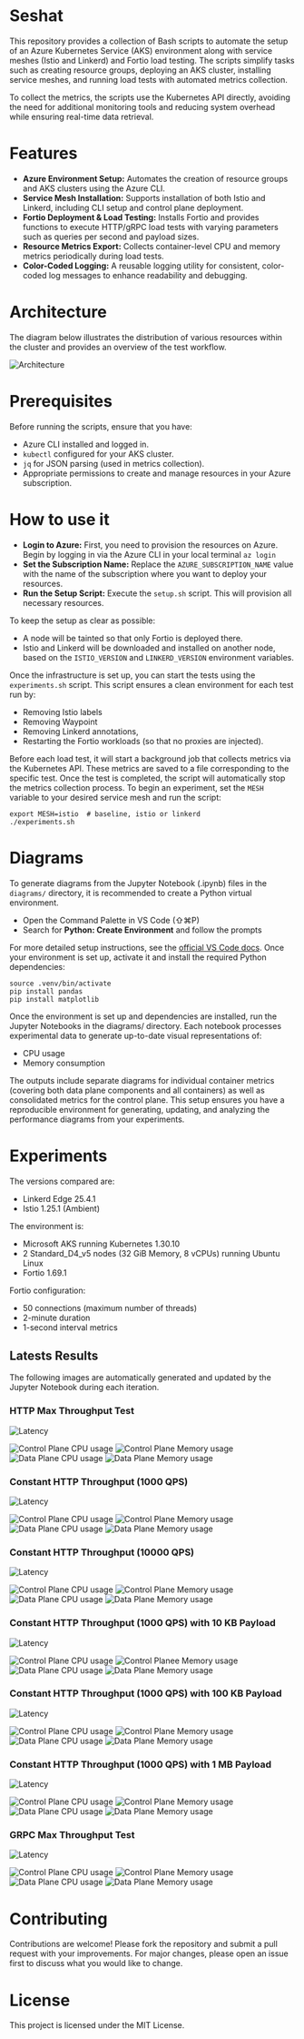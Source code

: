 # Seshat

This repository provides a collection of Bash scripts to automate the setup of an Azure Kubernetes Service (AKS) environment along with service meshes (Istio and Linkerd) and Fortio load testing. The scripts simplify tasks such as creating resource groups, deploying an AKS cluster, installing service meshes, and running load tests with automated metrics collection.

To collect the metrics, the scripts use the Kubernetes API directly, avoiding the need for additional monitoring tools and reducing system overhead while ensuring real-time data retrieval.

# Features

- **Azure Environment Setup:** Automates the creation of resource groups and AKS clusters using the Azure CLI.
- **Service Mesh Installation:** Supports installation of both Istio and Linkerd, including CLI setup and control plane deployment.
- **Fortio Deployment & Load Testing:** Installs Fortio and provides functions to execute HTTP/gRPC load tests with varying parameters such as queries per second and payload sizes.
- **Resource Metrics Export:** Collects container-level CPU and memory metrics periodically during load tests.
- **Color-Coded Logging:** A reusable logging utility for consistent, color-coded log messages to enhance readability and debugging.

# Architecture

The diagram below illustrates the distribution of various resources within the cluster and provides an overview of the test workflow.

![Architecture](./diagrams/achitecture/kubernetes.png)

# Prerequisites

Before running the scripts, ensure that you have:
- Azure CLI installed and logged in.
- `kubectl` configured for your AKS cluster.
- `jq` for JSON parsing (used in metrics collection).
- Appropriate permissions to create and manage resources in your Azure subscription.

# How to use it

- **Login to Azure:** First, you need to provision the resources on Azure. Begin by logging in via the Azure CLI in your local terminal `az login`
- **Set the Subscription Name:** Replace the `AZURE_SUBSCRIPTION_NAME` value with the name of the subscription where you want to deploy your resources.
- **Run the Setup Script:** Execute the `setup.sh` script. This will provision all necessary resources.

To keep the setup as clear as possible:
- A node will be tainted so that only Fortio is deployed there.
- Istio and Linkerd will be downloaded and installed on another node, based on the `ISTIO_VERSION` and `LINKERD_VERSION` environment variables.

Once the infrastructure is set up, you can start the tests using the `experiments.sh` script. This script ensures a clean environment for each test run by:
- Removing Istio labels
- Removing Waypoint
- Removing Linkerd annotations,
- Restarting the Fortio workloads (so that no proxies are injected).

Before each load test, it will start a background job that collects metrics via the Kubernetes API. These metrics are saved to a file corresponding to the specific test. Once the test is completed, the script will automatically stop the metrics collection process. To begin an experiment, set the `MESH` variable to your desired service mesh and run the script:

```
export MESH=istio  # baseline, istio or linkerd
./experiments.sh
```

# Diagrams

To generate diagrams from the Jupyter Notebook (.ipynb) files in the `diagrams/` directory, it is recommended to create a Python virtual environment.
- Open the Command Palette in VS Code (⇧⌘P)
- Search for **Python: Create Environment** and follow the prompts

For more detailed setup instructions, see the [official VS Code docs](https://code.visualstudio.com/docs/python/environments).
Once your environment is set up, activate it and install the required Python dependencies:

```
source .venv/bin/activate
pip install pandas
pip install matplotlib
```

Once the environment is set up and dependencies are installed, run the Jupyter Notebooks in the diagrams/ directory. Each notebook processes experimental data to generate up-to-date visual representations of:
- CPU usage
- Memory consumption

The outputs include separate diagrams for individual container metrics (covering both data plane components and all containers) as well as consolidated metrics for the control plane.
This setup ensures you have a reproducible environment for generating, updating, and analyzing the performance diagrams from your experiments.

# Experiments

The versions compared are:
- Linkerd Edge 25.4.1
- Istio 1.25.1 (Ambient)

The environment is:
- Microsoft AKS running Kubernetes 1.30.10
- 2 Standard_D4_v5 nodes (32 GiB Memory, 8 vCPUs) running Ubuntu Linux
- Fortio 1.69.1

Fortio configuration:
- 50 connections (maximum number of threads)
- 2-minute duration
- 1-second interval metrics

## Latests Results 
The following images are automatically generated and updated by the Jupyter Notebook during each iteration.

### HTTP Max Throughput Test

![Latency](diagrams/01_http_max_throughput/global_latency_0.png)
<!-- ![Latency error](diagrams/01_http_max_throughput/latency_error_0.png) -->
![Control Plane CPU usage](diagrams/01_http_max_throughput/control_plane_cpu_0.png)
![Control Plane Memory usage](diagrams/01_http_max_throughput/control_plane_memory_0.png)
![Data Plane CPU usage](diagrams/01_http_max_throughput/data_plane_cpu_0.png)
![Data Plane Memory usage](diagrams/01_http_max_throughput/data_plane_memory_0.png)

### Constant HTTP Throughput (1000 QPS)

![Latency](diagrams/02_http_constant_throughput/global_latency_1000.png)
<!-- ![Latency error](diagrams/02_http_constant_throughput/latency_error_1000.png) -->
![Control Plane CPU usage](diagrams/02_http_constant_throughput/control_plane_cpu_1000.png)
![Control Plane Memory usage](diagrams/02_http_constant_throughput/control_plane_memory_1000.png)
![Data Plane CPU usage](diagrams/02_http_constant_throughput/data_plane_cpu_1000.png)
![Data Plane Memory usage](diagrams/02_http_constant_throughput/data_plane_memory_1000.png)

### Constant HTTP Throughput (10000 QPS)

![Latency](diagrams/02_http_constant_throughput/global_latency_10000.png)
<!-- ![Latency error](diagrams/02_http_constant_throughput/latency_error_10000.png) -->
![Control Plane CPU usage](diagrams/02_http_constant_throughput/control_plane_cpu_10000.png)
![Control Plane Memory usage](diagrams/02_http_constant_throughput/control_plane_memory_10000.png)
![Data Plane CPU usage](diagrams/02_http_constant_throughput/data_plane_cpu_10000.png)
![Data Plane Memory usage](diagrams/02_http_constant_throughput/data_plane_memory_10000.png)

### Constant HTTP Throughput (1000 QPS) with 10 KB Payload

![Latency](diagrams/03_http_payload/global_latency_1000_10000.png)
<!-- ![Latency error](diagrams/03_http_payload/global_latency_error_100_10000.png) -->
![Control Plane CPU usage](diagrams/03_http_payload/control_plane_cpu_1000_10000.png)
![Control Planee Memory usage](diagrams/03_http_payload/control_plane_memory_1000_10000.png)
![Data Plane CPU usage](diagrams/03_http_payload/data_plane_cpu_1000_10000.png)
![Data Plane Memory usage](diagrams/03_http_payload/data_plane_memory_1000_10000.png)

### Constant HTTP Throughput (1000 QPS) with 100 KB Payload

![Latency](diagrams/03_http_payload/global_latency_1000_100000.png)
<!-- ![Latency error](diagrams/03_http_payload/global_latency_error_1000_100000.png) -->
![Control Plane CPU usage](diagrams/03_http_payload/control_plane_cpu_1000_100000.png)
![Control Plane Memory usage](diagrams/03_http_payload/control_plane_memory_1000_10000.png)
![Data Plane CPU usage](diagrams/03_http_payload/data_plane_cpu_1000_100000.png)
![Data Plane Memory usage](diagrams/03_http_payload/data_plane_memory_1000_100000.png)

### Constant HTTP Throughput (1000 QPS) with 1 MB Payload

![Latency](diagrams/03_http_payload/global_latency_1000_1000000.png)
<!-- ![Latency error](diagrams/03_http_payload/global_latency_error_1000_100000.png) -->
![Control Plane CPU usage](diagrams/03_http_payload/control_plane_cpu_1000_1000000.png)
![Control Plane Memory usage](diagrams/03_http_payload/control_plane_memory_1000_100000.png)
![Data Plane CPU usage](diagrams/03_http_payload/data_plane_cpu_1000_1000000.png)
![Data Plane Memory usage](diagrams/03_http_payload/data_plane_memory_1000_1000000.png)

### GRPC Max Throughput Test

![Latency](diagrams/04_grpc_max_throughput/global_latency_0_0.png)
<!-- ![Latency error](diagrams/04_grpc_max_throughput/latency_error_0.png) -->
![Control Plane CPU usage](diagrams/04_grpc_max_throughput/control_plane_cpu_0_0.png)
![Control Plane Memory usage](diagrams/04_grpc_max_throughput/control_plane_memory_0_0.png)
![Data Plane CPU usage](diagrams/04_grpc_max_throughput/data_plane_cpu_0_0.png)
![Data Plane Memory usage](diagrams/04_grpc_max_throughput/data_plane_memory_0_0.png)

# Contributing

Contributions are welcome! Please fork the repository and submit a pull request with your improvements. For major changes, please open an issue first to discuss what you would like to change.

# License

This project is licensed under the MIT License.